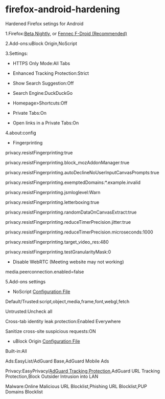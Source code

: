 # firefox-android-hardening
Hardened Firefox setings for Android 

1.Firefox:[Beta](https://play.google.com/store/apps/details?id=org.mozilla.firefox_beta),[Nightly](https://play.google.com/store/apps/details?id=org.mozilla.fenix), or [Fennec F-Droid (Recommended)](https://f-droid.org/packages/org.mozilla.fennec_fdroid)

2.Add-ons:uBlock Origin,NoScript

3.Settings:

- HTTPS Only Mode:All Tabs

- Enhanced Tracking Protection:Strict

- Show Search Suggestion:Off

- Search Engine:DuckDuckGo

- Homepage>Shortcuts:Off

- Private Tabs:On

- Open links in a Private Tabs:On

4.about:config

- Fingerprinting 

privacy.resistFingerprinting:true

privacy.resistFingerprinting.block_mozAddonManager:true

privacy.resistFingerprinting.autoDeclineNoUserInputCanvasPrompts:true

privacy.resistFingerprinting.exemptedDomains:*.example.invalid

privacy.resistFingerprinting.jsmloglevel:Warn

privacy.resistFingerprinting.letterboxing:true

privacy.resistFingerprinting.randomDataOnCanvasExtract:true

privacy.resistFingerprinting.reduceTimerPrecision.jitter:true

privacy.resistFingerprinting.reduceTimerPrecision.microseconds:1000

privacy.resistFingerprinting.target_video_res:480

privacy.resistFingerprinting.testGranularityMask:0


- Disable WebRTC (Meeting website may not working)

media.peerconnection.enabled=false

5.Add-ons settings

- NoScript [Configuration File](https://github.com/arfshl/firefox-android-hardening/raw/main/noscript.txt)

Default/Trusted:script,object,media,frame,font,webgl,fetch

Untrusted:Uncheck all

Cross-tab identity leak protection:Enabled Everywhere

Sanitize cross-site suspicious requests:ON

- uBlock Origin [Configuration File](https://github.com/arfshl/firefox-android-hardening/raw/main/ublock.txt)

Built-in:All

Ads:EasyList/AdGuard Base,AdGuard Mobile Ads

Privacy:EasyPrivacy/[AdGuard Tracking Protection](abp:subscribe?location=https%3A%2F%2Ffilters.adtidy.org%2Fextension%2Fublock%2Ffilters%2F3.txt&title=AdGuard%20Tracking%20Protection%20Filter%20(uBlock%20Origin)),AdGuard URL Tracking Protection,Block Outsider Intrusion into LAN

Malware:Online Malicious URL Blocklist,Phishing URL Blocklist,PUP Domains Blocklist
